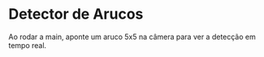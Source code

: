# Detector de Arucos
Ao rodar a main, aponte um aruco 5x5 na câmera para ver a detecção em tempo real.
